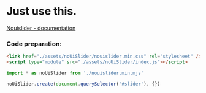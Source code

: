 # Just use this.

[Nouislider - documentation](https://refreshless.com/nouislider/)

### Code preparation:

```html
<link href="./assets/noUiSlider/nouislider.min.css" rel="stylesheet" />
<script type="module" src="./assets/noUiSlider/index.js"></script>
```

```js
import * as noUiSlider from './nouislider.min.mjs'

noUiSlider.create(document.querySelector('#slider'), {})
```
